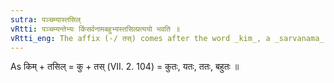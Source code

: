```yaml
---
sutra: पञ्चम्यास्तसिल्
vRtti: पञ्चम्यन्तेभ्यः किंसर्वनामबहुभ्यस्तसिल्प्रत्ययो भवति ॥
vRtti_eng: The affix (-/ तस्) comes after the word _kim_, a _sarvanama_, and _bahu_, when ending in the ablative case.
---
```

As किम् + तसिल् = कु + तस् (VII. 2. 104) = कुतः, यतः, ततः, बहुतः ॥
